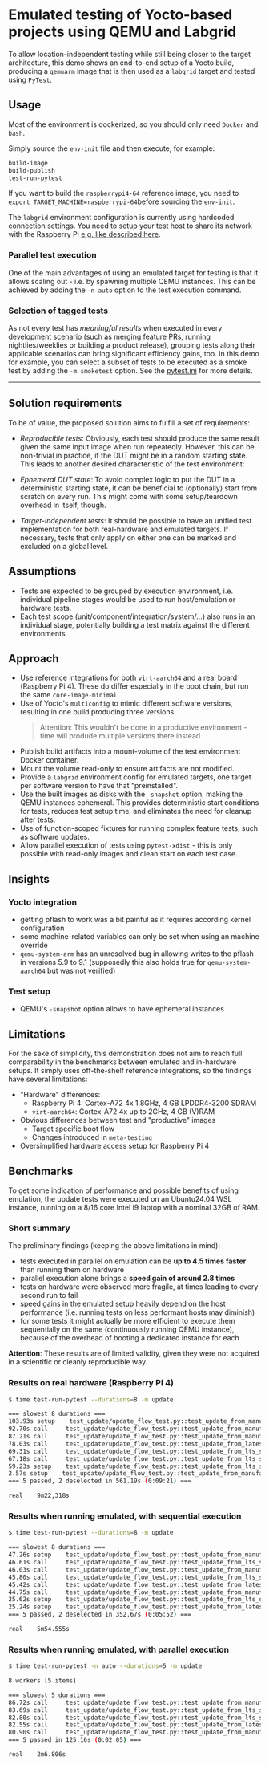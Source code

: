 # Emulated testing of Yocto-based projects using QEMU and Labgrid

To allow location-independent testing while still being closer to the target architecture,
this demo shows an end-to-end setup of a Yocto build, producing a `qemuarm` image that
is then used as a `labgrid` target and tested using `PyTest`.

## Usage

Most of the environment is dockerized, so you should only need `Docker` and `bash`.

Simply source the `env-init` file and then execute, for example:

```bash
build-image
build-publish
test-run-pytest
```

If you want to build the `raspberrypi4-64` reference image, you need to
`export TARGET_MACHINE=raspberrypi-64`before sourcing the `env-init`.

The `labgrid` environment configuration is currently using hardcoded connection
settings. You need to setup your test host to share its network with the Raspberry Pi
[e.g. like described here](https://askubuntu.com/questions/996963/connecting-pc-and-raspberrypi-using-lan-cable).

### Parallel test execution

One of the main advantages of using an emulated target for testing is that
it allows scaling out - i.e. by spawning multiple QEMU instances.
This can be achieved by adding the `-n auto` option to the test execution command.

### Selection of tagged tests

As not every test has _meaningful results_ when executed in every development
scenario (such as merging feature PRs, running nightlies/weeklies or building a
product release), grouping tests along their applicable scenarios can bring significant
efficiency gains, too.
In this demo for example, you can select a subset of tests to be executed as a smoke
test by adding the `-m smoketest` option.
See the [pytest.ini](test/pytest.ini) for more details.

---

## Solution requirements

To be of value, the proposed solution aims to fulfill a set of requirements:

- _Reproducible tests_: Obviously, each test should produce the same result given
  the same input image when run repeatedly. However, this can be non-trivial in
  practice, if the DUT might be in a random starting state. This leads to another
  desired characteristic of the test environment:

- _Ephemeral DUT state_: To avoid complex logic to put the DUT in a deterministic
  starting state, it can be beneficial to (optionally) start from scratch on every
  run. This might come with some setup/teardown overhead in itself, though.

- _Target-independent tests_: It should be possible to have an unified test implementation
  for both real-hardware and emulated targets. If necessary, tests that only apply on
  either one can be marked and excluded on a global level.

## Assumptions

- Tests are expected to be grouped by execution environment, i.e. individual pipeline stages
  would be used to run host/emulation or hardware tests.
- Each test scope (unit/component/integration/system/...) also runs in an individual stage,
  potentially building a test matrix against the different environments.


## Approach

- Use reference integrations for both `virt-aarch64` and a real board (Raspberry Pi 4). These do differ especially in the boot chain, but run the same `core-image-minimal`.
- Use of Yocto's `multiconfig` to mimic different software versions, resulting in one build producing three versions.
  > Attention: This wouldn't be done in a productive environment - time will produde multiple versions there instead
- Publish build artifacts into a mount-volume of the test environment Docker container.
- Mount the volume read-only to ensure artifacts are not modified.
- Provide a `labgrid` environment config for emulated targets, one target per software version to have that "preinstalled".
- Use the built images as disks with the `-snapshot` option, making the QEMU instances ephemeral. This provides deterministic start conditions for tests, reduces test setup time, and eliminates the need for cleanup after tests.
- Use of function-scoped fixtures for running complex feature tests, such as software updates.
- Allow parallel execution of tests using `pytest-xdist` - this is only possible with read-only images and clean start on each test case.

## Insights

### Yocto integration

- getting pflash to work was a bit painful as it requires according kernel configuration
- some machine-related variables can only be set when using an machine override
- `qemu-system-arm` has an unresolved bug in allowing writes to the pflash in versions 5.9 to 9.1
  (supposedly this also holds true for `qemu-system-aarch64` but was not verified)

### Test setup

- QEMU's `-snapshot` option allows to have ephemeral instances

## Limitations

For the sake of simplicity, this demonstration does not aim to reach full comparability
in the benchmarks between emulated and in-hardware setups. It simply uses off-the-shelf
reference integrations, so the findings have several limitations:

- "Hardware" differences:
  - Raspberry Pi 4: Cortex-A72 4x 1.8GHz, 4 GB LPDDR4-3200 SDRAM
  - `virt-aarch64`: Cortex-A72 4x up to 2GHz, 4 GB (V)RAM 
- Obvious differences between test and "productive" images
  - Target specific boot flow
  - Changes introduced in `meta-testing`
- Oversimplified hardware access setup for Raspberry Pi 4

## Benchmarks

To get some indication of performance and possible benefits of using emulation,
the update tests were executed on an Ubuntu24.04 WSL instance, running on a 8/16 core
Intel i9 laptop with a nominal 32GB of RAM.

### Short summary

The preliminary findings (keeping the above limitations in mind):

- tests executed in parallel on emulation can be **up to 4.5 times faster** than running them on hardware
- parallel execution alone brings a **speed gain of around 2.8 times**
- tests on hardware were observed more fragile, at times leading to every second run to fail
- speed gains in the emulated setup heavily depend on the host performance (i.e. running tests on less 
  performant hosts may diminish)
- for some tests it might actually be more efficient to execute them sequentially on the same (continuously
  running QEMU instance), because of the overhead of booting a dedicated instance for each

**Attention**: These results are of limited validity, given they were not acquired in a scientific
or cleanly reproducible way.

### Results on real hardware (Raspberry Pi 4)

```bash
$ time test-run-pytest --durations=8 -m update

=== slowest 8 durations ===
103.93s setup    test_update/update_flow_test.py::test_update_from_manufacturing_succeeds[SoftwareVersion.latest]
92.70s call     test_update/update_flow_test.py::test_update_from_manufacturing_succeeds[SoftwareVersion.latest]
87.21s call     test_update/update_flow_test.py::test_update_from_manufacturing_succeeds[SoftwareVersion.lts]
78.03s call     test_update/update_flow_test.py::test_update_from_latest_succeeds[SoftwareVersion.latest]
69.31s call     test_update/update_flow_test.py::test_update_from_lts_succeeds[SoftwareVersion.lts]
67.18s call     test_update/update_flow_test.py::test_update_from_lts_succeeds[SoftwareVersion.latest]
59.23s setup    test_update/update_flow_test.py::test_update_from_lts_succeeds[SoftwareVersion.lts]
2.57s setup    test_update/update_flow_test.py::test_update_from_manufacturing_succeeds[SoftwareVersion.lts]
=== 5 passed, 2 deselected in 561.19s (0:09:21) ===

real    9m22,318s
```

### Results when running emulated, with sequential execution

```bash
$ time test-run-pytest --durations=8 -m update

=== slowest 8 durations ===
47.26s setup    test_update/update_flow_test.py::test_update_from_manufacturing_succeeds[SoftwareVersion.latest]
46.61s call     test_update/update_flow_test.py::test_update_from_lts_succeeds[SoftwareVersion.latest]
46.03s call     test_update/update_flow_test.py::test_update_from_manufacturing_succeeds[SoftwareVersion.latest]
45.80s call     test_update/update_flow_test.py::test_update_from_lts_succeeds[SoftwareVersion.lts]
45.42s call     test_update/update_flow_test.py::test_update_from_latest_succeeds[SoftwareVersion.latest]
44.75s call     test_update/update_flow_test.py::test_update_from_manufacturing_succeeds[SoftwareVersion.lts]
25.62s setup    test_update/update_flow_test.py::test_update_from_lts_succeeds[SoftwareVersion.lts]
25.24s setup    test_update/update_flow_test.py::test_update_from_latest_succeeds[SoftwareVersion.latest]
=== 5 passed, 2 deselected in 352.67s (0:05:52) ===

real    5m54.555s
```

### Results when running emulated, with parallel execution

```bash
$ time test-run-pytest -n auto --durations=5 -m update

8 workers [5 items]     

=== slowest 5 durations ===
86.72s call     test_update/update_flow_test.py::test_update_from_manufacturing_succeeds[SoftwareVersion.lts]
83.69s call     test_update/update_flow_test.py::test_update_from_lts_succeeds[SoftwareVersion.lts]
82.80s call     test_update/update_flow_test.py::test_update_from_lts_succeeds[SoftwareVersion.latest]
82.55s call     test_update/update_flow_test.py::test_update_from_latest_succeeds[SoftwareVersion.latest]
80.90s call     test_update/update_flow_test.py::test_update_from_manufacturing_succeeds[SoftwareVersion.latest]
=== 5 passed in 125.16s (0:02:05) ===

real    2m6.806s
```


